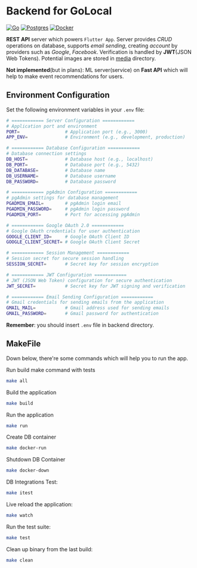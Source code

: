 # Backend for GoLocal

[![Go](https://img.shields.io/badge/Go-00ADD8?style=for-the-badge&logo=go&logoColor=white)](/backend/)
[![Postgres](https://img.shields.io/badge/PostgreSQL-316192?style=for-the-badge&logo=postgresql&logoColor=white)](/backend/internal/database/database.go)
[![Docker](https://img.shields.io/badge/docker-%230db7ed.svg?style=for-the-badge&logo=docker&logoColor=white)](/backend/docker-compose.yml)

**REST API** server which powers `Flutter App`. Server provides _CRUD_ operations on database, supports _email sending_, creating _account_ by providers such as _Google_, _Facebook_. Verification is handled by **JWT**(JSON Web Tokens). Potential images are stored in [media](/backend/media/) directory.

**Not implemented**(but in plans): ML server(service) on **Fast API** which will help to make event recommendations for users.

## Environment Configuration

Set the following environment variables in your `.env` file:

```bash
# ============ Server Configuration ============
# Application port and environment
PORT=                 # Application port (e.g., 3000)
APP_ENV=              # Environment (e.g., development, production)

# ============ Database Configuration ============
# Database connection settings
DB_HOST=              # Database host (e.g., localhost)
DB_PORT=              # Database port (e.g., 5432)
DB_DATABASE=          # Database name
DB_USERNAME=          # Database username
DB_PASSWORD=          # Database password

# ============ pgAdmin Configuration ============
# pgAdmin settings for database management
PGADMIN_EMAIL=        # pgAdmin login email
PGADMIN_PASSWORD=     # pgAdmin login password
PGADMIN_PORT=         # Port for accessing pgAdmin

# ============ Google OAuth 2.0 ============
# Google OAuth credentials for user authentication
GOOGLE_CLIENT_ID=     # Google OAuth Client ID
GOOGLE_CLIENT_SECRET= # Google OAuth Client Secret

# ============ Session Management ============
# Session secret for secure session handling
SESSION_SECRET=       # Secret key for session encryption

# ============ JWT Configuration ============
# JWT (JSON Web Token) configuration for secure authentication
JWT_SECRET=           # Secret key for JWT signing and verification

# ============ Email Sending Configuration ============
# Gmail credentials for sending emails from the application
GMAIL_MAIL=           # Gmail address used for sending emails
GMAIL_PASSWORD=       # Gmail password for authentication
```

**Remember**: you should insert `.env` file in backend directory.

## MakeFile

Down below, there're some commands which will help you to run the app.

Run build make command with tests

```bash
make all
```

Build the application

```bash
make build
```

Run the application

```bash
make run
```

Create DB container

```bash
make docker-run
```

Shutdown DB Container

```bash
make docker-down
```

DB Integrations Test:

```bash
make itest
```

Live reload the application:

```bash
make watch
```

Run the test suite:

```bash
make test
```

Clean up binary from the last build:

```bash
make clean
```
